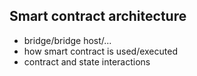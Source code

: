 ## Smart contract architecture

 * bridge/bridge host/...
 * how smart contract is used/executed
 * contract and state interactions